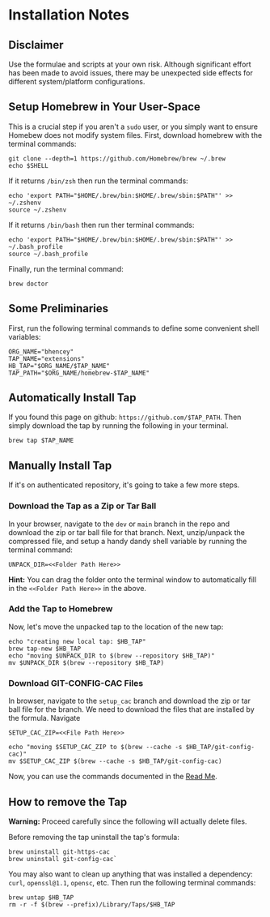 # Installation Notes
## Disclaimer
Use the formulae and scripts at your own risk. Although significant effort has been made to avoid issues, there may be unexpected side effects for different system/platform configurations.

## Setup Homebrew in Your User-Space
This is a crucial step if you aren't a `sudo` user, or you simply want to ensure Homebew does not modify system files. First, download homebrew with the terminal commands:
```
git clone --depth=1 https://github.com/Homebrew/brew ~/.brew
echo $SHELL
```

If it returns `/bin/zsh` then run the terminal commands:
```
echo 'export PATH="$HOME/.brew/bin:$HOME/.brew/sbin:$PATH"' >> ~/.zshenv
source ~/.zshenv
```

If it returns `/bin/bash` then run ther terminal commands:
```
echo 'export PATH="$HOME/.brew/bin:$HOME/.brew/sbin:$PATH"' >> ~/.bash_profile
source ~/.bash_profile
```

Finally, run the terminal command:
```
brew doctor
```
## Some Preliminaries
First, run the following terminal commands to define some convenient shell variables:

```
ORG_NAME="bhencey"
TAP_NAME="extensions"
HB_TAP="$ORG_NAME/$TAP_NAME"
TAP_PATH="$ORG_NAME/homebrew-$TAP_NAME"
```

## Automatically Install Tap
If you found this page on github: `https://github.com/$TAP_PATH`. Then simply download the tap by running the following in your terminal.

```
brew tap $TAP_NAME
```

## Manually Install Tap
If it's on authenticated repository, it's going to take a few more steps.

### Download the Tap as a Zip or Tar Ball
In your browser, navigate to the `dev` or `main` branch in the repo and download the zip or tar ball file for that branch. Next, unzip/unpack the compressed file,  and setup a handy dandy shell variable by running the terminal command:
```
UNPACK_DIR=<<Folder Path Here>>
```
**Hint:** You can drag the folder onto the terminal window to automatically fill in the `<<Folder Path Here>>` in the above.

### Add the Tap to Homebrew
Now, let's move the unpacked tap to the location of the new tap:
```
echo "creating new local tap: $HB_TAP"
brew tap-new $HB_TAP
echo "moving $UNPACK_DIR to $(brew --repository $HB_TAP)"
mv $UNPACK_DIR $(brew --repository $HB_TAP)
```
### Download GIT-CONFIG-CAC Files
In browser, navigate to the `setup_cac` branch and download the zip or tar ball file for the branch. We need to download the files that are installed by the formula. Navigate
```
SETUP_CAC_ZIP=<<File Path Here>>
```
```
echo "moving $SETUP_CAC_ZIP to $(brew --cache -s $HB_TAP/git-config-cac)"
mv $SETUP_CAC_ZIP $(brew --cache -s $HB_TAP/git-config-cac)
```
Now, you can use the commands documented in the [Read Me](README.md).

## How to remove the Tap

**Warning:** Proceed carefully since the following will actually delete files.

Before removing the tap uninstall the tap's formula:
```
brew uninstall git-https-cac
brew uninstall git-config-cac`
```

You may also want to clean up anything that was installed a  dependency: `curl`, `openssl@1.1`, `opensc`, etc. Then run the following terminal commands:

```
brew untap $HB_TAP
rm -r -f $(brew --prefix)/Library/Taps/$HB_TAP
```
